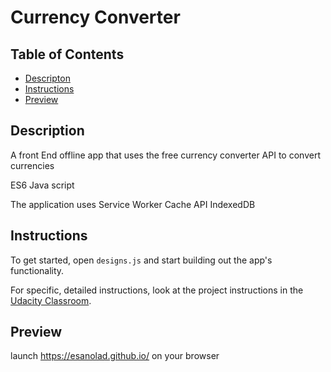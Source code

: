 # Currency Converter

## Table of Contents

* [Descripton](#Description)
* [Instructions](#instructions)
* [Preview](#Preview)

## Description
A  front End offline app that uses the free currency converter API to convert currencies

ES6 Java script

The application uses Service Worker Cache API IndexedDB


## Instructions

To get started, open `designs.js` and start building out the app's functionality.

For specific, detailed instructions, look at the project instructions in the [Udacity Classroom](https://classroom.udacity.com/me).

## Preview

launch https://esanolad.github.io/ on your browser